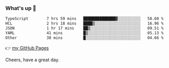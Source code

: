 ### What's up 👋

<!--START_SECTION:waka-->

```txt
TypeScript        7 hrs 59 mins   ██████████████▓░░░░░░░░░░   58.60 %
HCL               2 hrs 18 mins   ████▒░░░░░░░░░░░░░░░░░░░░   16.96 %
JSON              1 hr 17 mins    ██▒░░░░░░░░░░░░░░░░░░░░░░   09.51 %
YAML              41 mins         █▒░░░░░░░░░░░░░░░░░░░░░░░   05.13 %
Other             38 mins         █░░░░░░░░░░░░░░░░░░░░░░░░   04.66 %
```

<!--END_SECTION:waka-->

👉 [my GitHub Pages](https://ykzhukian.github.io)

Cheers, have a great day.

